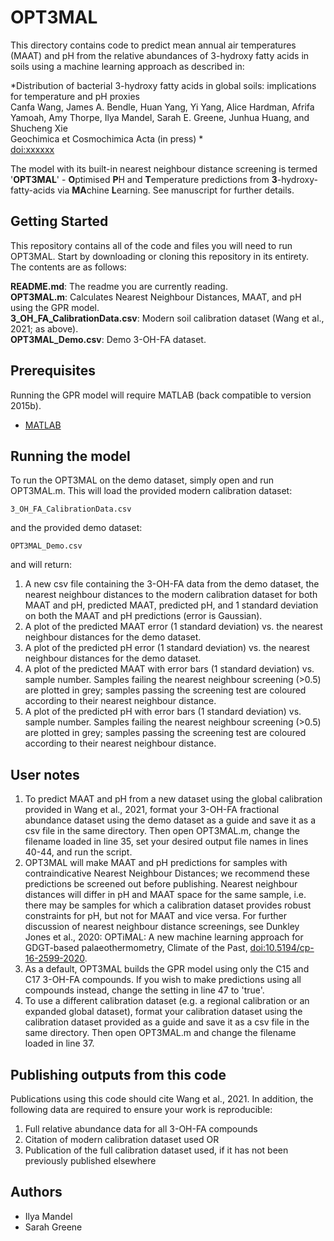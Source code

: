 # OPT3MAL

This directory contains code to predict mean annual air temperatures (MAAT) and pH from the relative abundances of 3-hydroxy fatty acids in soils using a machine learning approach as described in:

*Distribution of bacterial 3-hydroxy fatty acids in global soils: implications for temperature and pH proxies\
Canfa Wang, James A. Bendle, Huan Yang, Yi Yang, Alice Hardman, Afrifa Yamoah, Amy Thorpe, Ilya Mandel, Sarah E. Greene, Junhua Huang, and Shucheng Xie\
Geochimica et Cosmochimica Acta (in press) *\
[doi:xxxxxx](https://doi.org/xxxxx)

The model with its built-in nearest neighbour distance screening is termed '**OPT3MAL**' - **O**ptimised **P**H and **T**emperature predictions from **3**-hydroxy-fatty-acids via **MA**chine **L**earning. See manuscript for further details.

## Getting Started

This repository contains all of the code and files you will need to run OPT3MAL. Start by downloading or cloning this repository in its entirety. The contents are as follows:

**README.md**: The readme you are currently reading.\
**OPT3MAL.m**: Calculates Nearest Neighbour Distances, MAAT, and pH using the GPR model.\
**3_OH_FA_CalibrationData.csv**: Modern soil calibration dataset (Wang et al., 2021; as above).\
**OPT3MAL_Demo.csv**: Demo 3-OH-FA dataset.

## Prerequisites

Running the GPR model will require MATLAB (back compatible to version 2015b). 

* [MATLAB](https://mathworks.com/products/matlab.html)


## Running the model

To run the OPT3MAL on the demo dataset, simply open and run OPT3MAL.m. This will load the provided modern calibration dataset: 

```
3_OH_FA_CalibrationData.csv
```

and the provided demo dataset:

```
OPT3MAL_Demo.csv
```
and will return:

1) A new csv file containing the 3-OH-FA data from the demo dataset, the nearest neighbour distances to the modern calibration dataset for both MAAT and pH, predicted MAAT, predicted pH, and 1 standard deviation on both the MAAT and pH predictions (error is Gaussian).
2) A plot of the predicted MAAT error (1 standard deviation) vs. the nearest neighbour distances for the demo dataset.
3) A plot of the predicted pH error (1 standard deviation) vs. the nearest neighbour distances for the demo dataset.
4) A plot of the predicted MAAT with error bars (1 standard deviation) vs. sample number. Samples failing the nearest neighbour screening (>0.5) are plotted in grey; samples passing the screening test are coloured according to their nearest neighbour distance.
5) A plot of the predicted pH with error bars (1 standard deviation) vs. sample number. Samples failing the nearest neighbour screening (>0.5) are plotted in grey; samples passing the screening test are coloured according to their nearest neighbour distance.

## User notes 
1) To predict MAAT and pH from a new dataset using the global calibration provided in Wang et al., 2021, format your 3-OH-FA fractional abundance dataset using the demo dataset as a guide and save it as a csv file in the same directory. Then open OPT3MAL.m, change the filename loaded in line 35, set your desired output file names in lines 40-44, and run the script.
2) OPT3MAL will make MAAT and pH predictions for samples with contraindicative Nearest Neighbour Distances; we recommend these predictions be screened out before publishing. Nearest neighbour distances will differ in pH and MAAT space for the same sample, i.e. there may be samples for which a calibration dataset provides robust constraints for pH, but not for MAAT and vice versa. For further discussion of nearest neighbour distance screenings, see Dunkley Jones et al., 2020: OPTiMAL: A new machine learning approach for GDGT-based palaeothermometry, Climate of the Past, [doi:10.5194/cp-16-2599-2020](https://doi.org/10.5194/cp-16-2599-2020).
3)  As a default, OPT3MAL builds the GPR model using only the C15 and C17 3-OH-FA compounds. If you wish to make predictions using all compounds instead, change the setting in line 47 to 'true'.
4)  To use a different calibration dataset (e.g. a regional calibration or an expanded global dataset), format your calibration dataset using the calibration dataset provided as a guide and save it as a csv file in the same directory. Then open OPT3MAL.m and change the filename loaded in line 37.

## Publishing outputs from this code

Publications using this code should cite Wang et al., 2021. In addition, the following data are required to ensure your work is reproducible:
1) Full relative abundance data for all 3-OH-FA compounds
2) Citation of modern calibration dataset used OR
3) Publication of the full calibration dataset used, if it has not been previously published elsewhere

## Authors

* Ilya Mandel
* Sarah Greene
